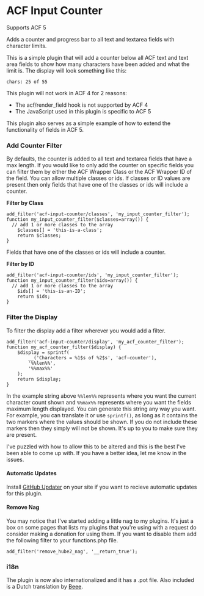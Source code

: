 # ACF Input Counter

Supports ACF 5

Adds a counter and progress bar to all text and textarea fields with character limits.

This is a simple plugin that will add a counter below all ACF text and text area fields to show how many
characters have been added and what the limit is. The display will look something like this:

```
chars: 25 of 55
```

This plugin will not work in ACF 4 for 2 reasons:
* The acf/render_field hook is not supported by ACF 4
* The JavaScript used in this plugin is specific to ACF 5

This plugin also serves as a simple example of how to extend the functionality of fields in ACF 5.

### Add Counter Filter
By defaults, the counter is added to all text and textarea fields that have a max length. If you would like
to only add the counter on specific fields you can filter them by either the ACF Wrapper Class or the ACF
Wrapper ID of the field. You can allow multiple classes or ids. If classes or ID values are present then only
fields that have one of the classes or ids will include a counter.

**Filter by Class**
```
add_filter('acf-input-counter/classes', 'my_input_counter_filter');
function my_input_counter_filter($classes=array()) {
  // add 1 or more classes to the array
	$classes[] = 'this-is-a-class';
	return $classes;
}
```
Fields that have one of the classes or ids will include a counter.

**Filter by ID**
```
add_filter('acf-input-counter/ids', 'my_input_counter_filter');
function my_input_counter_filter($ids=array()) {
  // add 1 or more classes to the array
	$ids[] = 'this-is-an-ID';
	return $ids;
}
```

### Filter the Display
To filter the display add a filter wherever you would add a filter.
```
add_filter('acf-input-counter/display', 'my_acf_counter_filter');
function my_acf_counter_filter($display) {
    $display = sprintf(
        __('Characters = %1$s of %2$s', 'acf-counter'),
        '%%len%%',
        '%%max%%'
    );
	return $display;
}
```
In the example string above `%%len%%` represents where you want the current character count shown and `%%max%%`
represents where you want the fields maximum length displayed. You can generate this string any way you want.
For example, you can translate it or use `sprintf()`, as long as it contains the two markers where the values
should be shown. If you do not include these markers then they simply will not be shown. It's up to you to
make sure they are present.

I've puzzled with how to allow this to be altered and this is the best I've been able to come up with.
If you have a better idea, let me know in the issues.

#### Automatic Updates
Install [GitHub Updater](https://github.com/afragen/github-updater) on your site if you want to recieve automatic
updates for this plugin.

#### Remove Nag
You may notice that I've started adding a little nag to my plugins. It's just a box on some pages that lists my
plugins that you're using with a request do consider making a donation for using them. If you want to disable them
add the following filter to your functions.php file.
```
add_filter('remove_hube2_nag', '__return_true');
```

### i18n
The plugin is now also internationalized and it has a .pot file. Also included is a Dutch translation by [Beee][1].

[1]: https://github.com/Beee4life/

